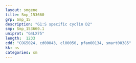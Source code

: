 ```yaml
---
layout: smgene
title: Smp_153660
grp: Smp_15
description: "G1:S specific cyclin D2"
smp: Smp_153660.1
uniprot: "G4LX75"
length:  1233
cdd: "COG5024, cd00043, cl00050, pfam00134, smart00385"
kk: ns
categories: sm
---
```

